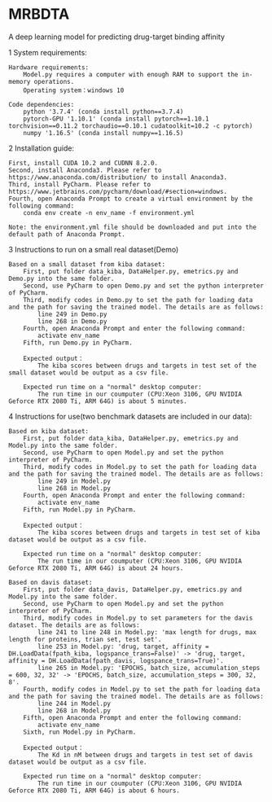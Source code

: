 # MRBDTA
A  deep learning model for predicting drug-target binding affinity

1 System requirements:

	Hardware requirements: 
		Model.py requires a computer with enough RAM to support the in-memory operations.
		Operating system：windows 10

	Code dependencies:
		python '3.7.4' (conda install python==3.7.4)
		pytorch-GPU '1.10.1' (conda install pytorch==1.10.1 torchvision==0.11.2 torchaudio==0.10.1 cudatoolkit=10.2 -c pytorch)
		numpy '1.16.5' (conda install numpy==1.16.5)

2 Installation guide:

	First, install CUDA 10.2 and CUDNN 8.2.0.
	Second, install Anaconda3. Please refer to https://www.anaconda.com/distribution/ to install Anaconda3.
	Third, install PyCharm. Please refer to https://www.jetbrains.com/pycharm/download/#section=windows.
	Fourth, open Anaconda Prompt to create a virtual environment by the following command:
		conda env create -n env_name -f environment.yml

	Note: the environment.yml file should be downloaded and put into the default path of Anaconda Prompt.

3 Instructions to run on a small real dataset(Demo)
	
	Based on a small dataset from kiba dataset:
		First, put folder data_kiba, DataHelper.py, emetrics.py and Demo.py into the same folder.
		Second, use PyCharm to open Demo.py and set the python interpreter of PyCharm.
		Third, modify codes in Demo.py to set the path for loading data and the path for saving the trained model. The details are as follows:
			line 249 in Demo.py
			line 268 in Demo.py
		Fourth, open Anaconda Prompt and enter the following command:
			activate env_name
		Fifth, run Demo.py in PyCharm.

		Expected output：
			The kiba scores between drugs and targets in test set of the small dataset would be output as a csv file.
		
		Expected run time on a "normal" desktop computer:
			The run time in our coumputer (CPU:Xeon 3106, GPU NVIDIA Geforce RTX 2080 Ti, ARM 64G) is about 5 minutes.

4 Instructions for use(two benchmark datasets are included in our data):

	Based on kiba dataset:
		First, put folder data_kiba, DataHelper.py, emetrics.py and Model.py into the same folder.
		Second, use PyCharm to open Model.py and set the python interpreter of PyCharm.
		Third, modify codes in Model.py to set the path for loading data and the path for saving the trained model. The details are as follows:
			line 249 in Model.py
			line 268 in Model.py
		Fourth, open Anaconda Prompt and enter the following command:
			activate env_name
		Fifth, run Model.py in PyCharm.

		Expected output：
			The kiba scores between drugs and targets in test set of kiba dataset would be output as a csv file.

		Expected run time on a "normal" desktop computer:
			The run time in our coumputer (CPU:Xeon 3106, GPU NVIDIA Geforce RTX 2080 Ti, ARM 64G) is about 24 hours.
	
	Based on davis dataset:
		First, put folder data_davis, DataHelper.py, emetrics.py and Model.py into the same folder.
		Second, use PyCharm to open Model.py and set the python interpreter of PyCharm.
		Third, modify codes in Model.py to set parameters for the davis dataset. The details are as follows:
			line 241 to line 248 in Model.py: 'max length for drugs, max length for proteins, trian set, test set'.
			line 253 in Model.py: 'drug, target, affinity = DH.LoadData(fpath_kiba, logspance_trans=False)' -> 'drug, target, affinity = DH.LoadData(fpath_davis, logspance_trans=True)'.
			line 265 in Model.py: 'EPOCHS, batch_size, accumulation_steps = 600, 32, 32' -> 'EPOCHS, batch_size, accumulation_steps = 300, 32, 8'.
		Fourth, modify codes in Model.py to set the path for loading data and the path for saving the trained model. The details are as follows:
			line 244 in Model.py
			line 268 in Model.py
		Fifth, open Anaconda Prompt and enter the following command:
			activate env_name
		Sixth, run Model.py in PyCharm.

		Expected output：
			The Kd in nM between drugs and targets in test set of davis dataset would be output as a csv file.

		Expected run time on a "normal" desktop computer:
			The run time in our coumputer (CPU:Xeon 3106, GPU NVIDIA Geforce RTX 2080 Ti, ARM 64G) is about 6 hours.

